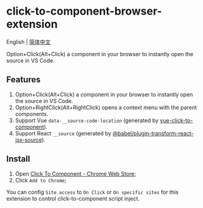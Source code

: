# click-to-component-browser-extension

English | [简体中文](./README.zh-CN.md)

Option+Click(Alt+Click) a component in your browser to instantly open the source in VS Code.

## Features

1. Option+Click(Alt+Click) a component in your browser to instantly open the source in VS Code.
2. Option+RightClick(Alt+RightClick) opens a context menu with the parent components.
3. Support Vue `data-__source-code-location` (generated by [vue-click-to-component](https://www.npmjs.com/package/vue-click-to-component)).
4. Support React `__source` (generated by [@babel/plugin-transform-react-jsx-source](https://babeljs.io/docs/babel-plugin-transform-react-jsx-source)).

## Install

1. Open [Click To Component - Chrome Web Store](https://chromewebstore.google.com/detail/hdiiegojkjkgaakbdjpoaaadhnddpfdc);
2. Click `Add to Chrome`;

You can config `Site access` to `On Click` or `On specific sites` for this extension to control click-to-component script inject.
